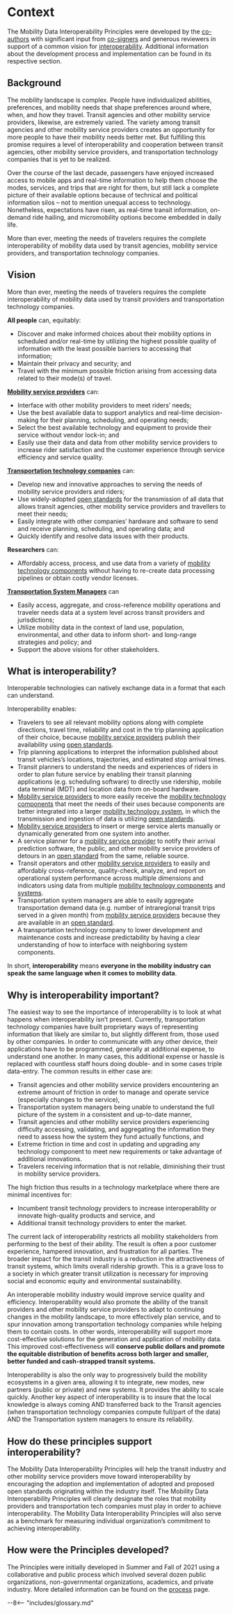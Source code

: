 # Context

The Mobility Data Interoperability Principles were developed by the [co-authors](index.md#co-authors) with significant input from [co-signers](index.md#co-signers) and generous reviewers in support of a common vision for [interoperability](definitions.md#interoperability). Additional information about the development process and implementation can be found in its respective section.  

## Background

The mobility landscape is complex. People have individualized abilities, preferences, and mobility needs that shape preferences around where, when, and how they travel. Transit agencies and other mobility service providers, likewise, are extremely varied. The variety among transit agencies and other mobility service providers creates an opportunity for more people to have their mobility needs better met. But fulfilling this promise requires a level of interoperability and cooperation between transit agencies, other mobility service providers, and transportation technology companies that is yet to be realized.

Over the course of the last decade, passengers have enjoyed increased access to mobile apps and real-time information to help them choose the modes, services, and trips that are right for them, but still lack a complete picture of their available options because of technical and political information silos – not to mention unequal access to technology. Nonetheless, expectations have risen, as real-time transit information, on-demand ride hailing, and micromobility options become embedded in daily life.

More than ever, meeting the needs of travelers requires the complete interoperability of mobility data used by transit agencies, mobility service providers, and transportation technology companies.

## Vision

More than ever, meeting the needs of travelers requires the complete interoperability of mobility data used by transit providers and transportation technology companies.

**All people** can, equitably:  

- Discover and make informed choices about their mobility options in scheduled and/or real-time by utilizing the highest possible quality of information with the least possible barriers to accessing that information;  
- Maintain their privacy and security; and  
- Travel with the minimum possible friction arising from accessing data related to their mode(s) of travel.  

**[Mobility service providers](definitions.md#mobility_service_provider)** can:  

- Interface with other mobility providers to meet riders’ needs;  
- Use the best available data to support analytics and real-time decision-making for their planning, scheduling, and operating needs;  
- Select the best available technology and equipment to provide their service without vendor lock-in; and  
- Easily use their data and data from other mobility service providers to increase rider satisfaction and the customer experience through service efficiency and service quality.  

**[Transportation technology companies](definitions.md#transportation_technology_company)** can:  

- Develop new and innovative approaches to serving the needs of mobility service providers and riders;  
- Use widely-adopted [open standards](definitions.md#open_standards) for the transmission of all data that allows transit agencies, other mobility service providers and travellers to meet their needs;  
- Easily integrate with other companies’ hardware and software to send and receive planning, scheduling, and operating data; and  
- Quickly identify and resolve data issues with their products.  

**Researchers** can:  

- Affordably access, process, and use data from a variety of [mobility technology components](definitions.md#mobility_technology_component) without having to re-create data processing pipelines or obtain costly vendor licenses.  

**[Transportation System Managers](definitions.md#transportation_system_manager)** can

- Easily access, aggregate, and cross-reference mobility operations and traveler needs data at a system level across transit providers and jurisdictions;  
- Utilize mobility data in the context of land use, population, environmental, and other data to inform short- and long-range strategies and policy; and  
- Support the above visions for other stakeholders.  

## What is interoperability?

Interoperable technologies can natively exchange data in a format that each can understand.  

Interoperability enables:

- Travelers to see all relevant mobility options along with complete directions, travel time, reliability and cost in the trip planning application of their choice, because [mobility service providers](definitions.md#mobility_service_provider) publish their availability using [open standards](definitions.md#open_standard).  
- Trip planning applications to interpret the information published about transit vehicles’s locations, trajectories, and estimated stop arrival times.  
- Transit planners to understand the needs and experiences of riders in order to plan future service by enabling their transit planning applications (e.g. scheduling software) to directly  use ridership, mobile data terminal (MDT) and location data from on-board hardware.  
- [Mobility service providers](definitions.md#mobility_service_provider) to more easily receive the [mobility technology components](definitions.md#mobility_technology_component) that meet the needs of their uses because components are better integrated into a larger [mobility technology system](definitions.md#mobility_technology_system), in which the transmission and ingestion of data is utilizing [open standards](definitions.md#open_standard).  
- [Mobility service providers](definitions.md#mobility_service_provider) to insert or merge service alerts manually or dynamically generated from one system into another.  
- A service planner for a [mobility service provider](definitions.md#mobility_service_provider) to notify their arrival prediction software, the public, and other mobility service providers of detours in an [open standard](definitions.md#open_standard) from the same, reliable source.  
- Transit operators and other [mobility service providers](definitions.md#mobility_service_provider) to easily and affordably cross-reference, quality-check, analyze, and report on operational system performance across multiple dimensions and indicators using data from multiple [mobility technology components](definitions.md#mobility_technology_component) and [systems](definitions.md#mobility_technology_system).  
- Transportation system managers are able to easily aggregate transportation demand data (e.g. number of intraregional transit trips served in a given month) from [mobility service providers](definitions.md#mobility_service_provider) because they are available in an [open standard](definitions.md#open_standard).  
- A transportation technology company to lower development and maintenance costs and increase predictability by having a clear understanding of how to interface with neighboring system components.  

In short, **interoperability** means **everyone in the mobility industry can speak the same language when it comes to mobility data**.

## Why is interoperability important?

The easiest way to see the importance of interoperability is to look at what happens when interoperability isn’t present. Currently, transportation technology companies have built proprietary ways of representing information that likely are similar to, but slightly different from, those used by other companies. In order to communicate with any other device, their applications have to be programmed, generally at additional expense, to understand one another. In many cases, this additional expense or hassle is replaced with countless staff hours doing double- and in some cases triple data-entry.  The common results in either case are:

- Transit agencies and other mobility service providers encountering an extreme amount of friction in order to manage and operate service (especially changes to the service),  
- Transportation system managers being unable to understand the full picture of the system in a consistent and up-to-date manner,  
- Transit agencies and other mobility service providers experiencing difficulty accessing, validating, and aggregating the information they need to assess how the system they fund actually functions, and  
- Extreme friction in time and cost in updating and upgrading any technology component to meet new requirements or take advantage of additional innovations.  
- Travelers receiving  information that is not reliable, diminishing their trust in mobility service providers.  

The high friction thus results in a technology marketplace where there are minimal incentives for:

- Incumbent transit technology providers to increase interoperability or innovate high-quality products and service, and  
- Additional transit technology providers to enter the market.

The current lack of interoperability restricts all mobility stakeholders from performing to the best of their ability. The result is often a poor customer experience, hampered innovation, and frustration for all parties. The broader impact for the transit industry is a reduction in the attractiveness of transit systems, which limits overall ridership growth. This is a grave loss to a society in which greater transit utilization is necessary for improving social and economic equity and environmental sustainability.  

An interoperable mobility industry would improve service quality and efficiency. Interoperability would also promote the ability of the transit providers and other mobility service providers to adapt to continuing changes in the mobility landscape, to more effectively plan service, and to spur innovation among transportation technology companies while helping them to contain costs. In other words, interoperability will support more cost-effective solutions for the generation and application of mobility data. This improved cost-effectiveness will **conserve public dollars and promote the equitable distribution of benefits across both larger and smaller, better funded and cash-strapped transit systems.**  

Interoperability is also the only way to progressively build the mobility ecosystems in a given area, allowing it to integrate, new modes, new partners (public or private) and new systems. It provides the ability to scale quickly. Another key aspect of interoperability is to insure that the local knowledge is always coming AND transferred back to the Transit agencies (when transportation technology companies compute full/part of the data) AND the Transportation system managers to ensure its reliability.

## How do these principles support interoperability?

The Mobility Data Interoperability Principles will help the transit industry and other mobility service providers move toward interoperability by encouraging the adoption and implementation of adopted and proposed open standards originating within the industry itself. The Mobility Data Interoperability Principles will clearly designate the roles that mobility providers and transportation tech companies must play in order to achieve interoperability. The Mobility Data Interoperability Principles will also serve as a benchmark for measuring individual organization’s commitment to achieving interoperability.

## How were the Principles developed?

The Principles were initially developed in Summer and Fall of 2021 using a collaborative and public process which involved several dozen public organizations, non-governmental organizations, academics, and private industry.  More detailed information can be found on the [process](process.md) page.  

--8<-- "includes/glossary.md"
